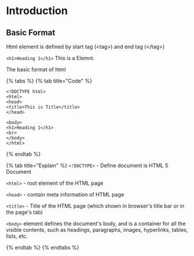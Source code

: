 # Introduction

## Basic Format

Html element is defined by start tag \(&lt;tag&gt;\) and end tag \(&lt;/tag&gt;\)

`<h1>Heading 1</h1>` This is a Elemnt.

The basic format of html

{% tabs %}
{% tab title="Code" %}
```markup
<!DOCTYPE html>
<html>
<head>
<title>This is Title</title>
</head>

<body>
<h1>Heading 1</h1>
<br>
</body>
</html>
```
{% endtab %}

{% tab title="Explain" %}
`<!DOCTYPE>` - Define document is HTML 5 Document

`<html>` - root element of the HTML page

`<head>` - contain meta information of HTML page

`<title>` - Title of the HTML page \(which shown in browser's title bar or in the page's tab\)

`<body>` element defines the document's body, and is a container for all the visible contents, such as headings, paragraphs, images, hyperlinks, tables, lists, etc.



 
{% endtab %}
{% endtabs %}






